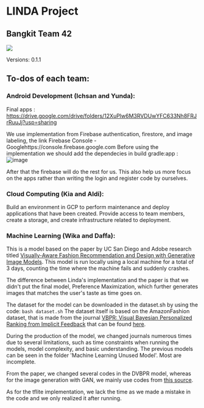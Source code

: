 # LINDA Project
## Bangkit Team 42

![](https://github.com/WikaMeilanySyamBahri/Capstone-Final-Project-B21-CAP0042/blob/main/pictures/Linda%20cover.PNG)

Versions:
0.1.1

## To-dos of each team:
### Android Development (Ichsan and Yunda):
Final apps : https://drive.google.com/drive/folders/12XuPlw6M3RVDUwYFC633Nh8FRJrRuuJj?usp=sharing

We use implementation from Firebase authentication, firestore, and image labeling, the link 
Firebase Console - Googlehttps://console.firebase.google.com
Before using the implementation we should add the dependecies in build gradle:app :
![image](https://user-images.githubusercontent.com/76938389/121353645-44973f80-c958-11eb-8642-b5635d02a8cc.png)

After that the firebase will do the rest for us. This also help us more focus on the apps rather than writing 
the login and register code by ourselves.

### Cloud Computing (Kia and Aldi):
Build an environment in GCP to perform maintenance and deploy applications that have been created. Provide access to team members, create a storage, and create infrastructure related to deployment.

### Machine Learning (Wika and Daffa):
This is a model based on the paper by UC San Diego and Adobe research titled [Visually-Aware Fashion Recommendation and Design with Generative Image Models](http://cseweb.ucsd.edu/~jmcauley/pdfs/icdm17.pdf). This model is run locally using a local machine for a total of 3 days, counting the time where the machine fails and suddenly crashes.

The difference between Linda's implementation and the paper is that we didn't put the final model, Preference Maximization, which further generates images that matches the user's taste as time goes on.

The dataset for the model can be downloaded in the dataset.sh by using the code:
`bash dataset.sh`
The dataset itself is based on the AmazonFashion dataset, that is made from the journal [VBPR: Visual Bayesian Personalized Ranking from Implicit Feedback](http://cseweb.ucsd.edu/~jmcauley/pdfs/aaai16.pdf) that can be found [here](http://jmcauley.ucsd.edu/data/amazon/).

During the production of the model, we changed journals numerous times due to several limitations, such as time constraints when running the models, model complexity, and basic understanding. The previous models can be seen in the folder 'Machine Learning Unused Model'. Most are incomplete.

From the paper, we changed several codes in the DVBPR model, whereas for the image generation with GAN, we mainly use codes from [this source](https://github.com/Newmu/dcgan_code).

As for the tflite implementation, we lack the time as we made a mistake in the code and we only realized it after running.
